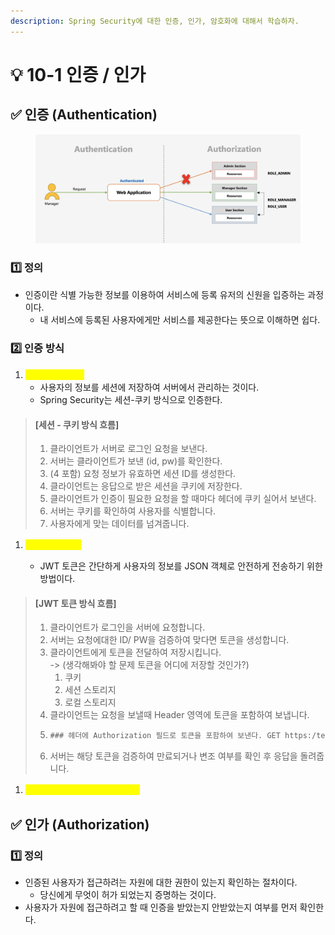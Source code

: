 ```yaml
---
description: Spring Security에 대한 인증, 인가, 암호화에 대해서 학습하자.
---
```


# 💡 10-1 인증 / 인가

## ✅ 인증 (Authentication)

<figure><img src="../.gitbook/assets/image (15).png" alt=""><figcaption></figcaption></figure>

### 1️⃣ 정의

* 인증이란 식별 가능한 정보를 이용하여 서비스에 등록 유저의 신원을 입증하는 과정이다.
  * 내 서비스에 등록된 사용자에게만 서비스를 제공한다는 뜻으로 이해하면 쉽다.

### 2️⃣ 인증 방식

1. <mark style="color:yellow;">**세션 - 쿠키 방식**</mark>
   * 사용자의 정보를 세션에 저장하여 서버에서 관리하는 것이다.
   * Spring Security는 세션-쿠키 방식으로 인증한다.

> #### \[세션 - 쿠키 방식 흐름]
>
> 1. 클라이언트가 서버로 로그인 요청을 보낸다.
> 2. 서버는 클라이언트가 보낸 (id, pw)를 확인한다.
> 3. (4 포함) 요청 정보가 유효하면 세션 ID를 생성한다.
> 4. 클라이언트는 응답으로 받은 세션을 쿠키에 저장한다.
> 5. 클라이언트가 인증이 필요한 요청을 할 때마다 헤더에 쿠키 실어서 보낸다.
> 6. 서버는 쿠키를 확인하여 사용자를 식별합니다.
> 7. 사용자에게 맞는 데이터를 넘겨줍니다.
>
>

1.  <mark style="color:yellow;">**토큰 (jwt) 방식**</mark>

    * JWT 토큰은 간단하게 사용자의 정보를 JSON 객체로 안전하게 전송하기 위한 방법이다.



> #### \[JWT 토큰 방식 흐름]
>
> 1. 클라이언트가 로그인을 서버에 요청합니다.
> 2. 서버는 요청에대한 ID/ PW을 검증하여 맞다면 토큰을 생성합니다.
> 3. 클라이언트에게 토큰을 전달하여 저장시킵니다.\
>    \-> (생각해봐야 할 문제 토큰을 어디에 저장할 것인가?)
>    1. 쿠키
>    2. 세션 스토리지
>    3. 로컬 스토리지
> 4. 클라이언트는 요청을 보낼때 Header 영역에 토큰을 포함하여 보냅니다.
> 5. ```xml
>    ### 헤더에 Authorization 필드로 토큰을 포함하여 보낸다. GET https:/testpage/members Authorization: Bearer {{auth_token}}
>    ```
> 6. 서버는 해당 토큰을 검증하여 만료되거나 변조 여부를 확인 후 응답을 돌려줍니다.

1. <mark style="color:yellow;">다른 채널을 통해 인증 (OAuth)</mark>



## ✅ 인가 (Authorization)

### 1️⃣ 정의

* 인증된 사용자가 접근하려는 자원에 대한 권한이 있는지 확인하는 절차이다.
  * 당신에게 무엇이 허가 되었는지 증명하는 것이다.
* 사용자가 자원에 접근하려고 할 때 인증을 받았는지 안받았는지 여부를 먼저 확인한다.

